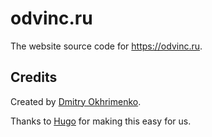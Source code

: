 # odvinc.ru

The website source code for <https://odvinc.ru>.


## Credits

Created by [Dmitry Okhrimenko](https://odvinc.ru).

Thanks to [Hugo](https://gohugo.io/) for making this easy for us.
